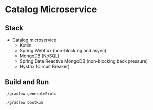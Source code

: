 # Catalog Microservice

## Stack

- Catalog microservice
    - Kotlin
    - Spring Webflux (non-blocking and async)
    - MongoDB (NoSQL)
    - Spring Data Reactive MongoDB (non-blocking back pressure)
    - Hystrix (Circuit Breaker)

## Build and Run

```
./gradlew generateProto
```

```
./gradlew bootRun
```
